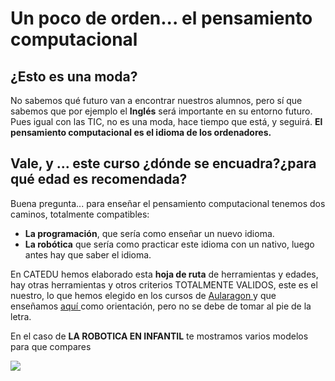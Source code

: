 
# Un poco de orden... el pensamiento computacional

## ¿Esto es una moda?

No sabemos qué futuro van a encontrar nuestros alumnos, pero sí que sabemos que por ejemplo el **Inglés** será importante en su entorno futuro. Pues igual con las TIC, no es una moda, hace tiempo que está, y seguirá. **El pensamiento computacional es el idioma de los ordenadores.**

## **Vale, y ... este curso ¿dónde se encuadra?¿para qué edad es recomendada?**

Buena pregunta... para enseñar el pensamiento computacional tenemos dos caminos, totalmente compatibles:

- **La programación**, que sería como enseñar un nuevo idioma.
- **La robótica** que sería como practicar este idioma con un nativo, luego antes hay que saber el idioma.

En CATEDU hemos elaborado esta **hoja de ruta** de herramientas y edades, hay otras herramientas y otros criterios TOTALMENTE VALIDOS, este es el nuestro, lo que hemos elegido en los cursos de [Aularagon ](aularagon.catedu.es)y que enseñamos [aquí ](https://docs.google.com/drawings/d/1C-wPslYZaqZXwCpGNeedDuRY5LKm3Yz0v9N4sktA_kc/pub?w=960&amp;h=720)como orientación, pero no se debe de tomar al pie de la letra.

En el caso de **LA ROBOTICA EN INFANTIL** te mostramos varios modelos para que compares

![](https://docs.google.com/drawings/d/1C-wPslYZaqZXwCpGNeedDuRY5LKm3Yz0v9N4sktA_kc/pub?w=960&amp;h=720)




